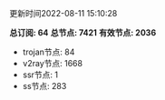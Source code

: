 更新时间2022-08-11 15:10:28

**总订阅: 64**
**总节点: 7421**
**有效节点: 2036**
- trojan节点: 84
- v2ray节点: 1668
- ssr节点: 1
- ss节点: 283
